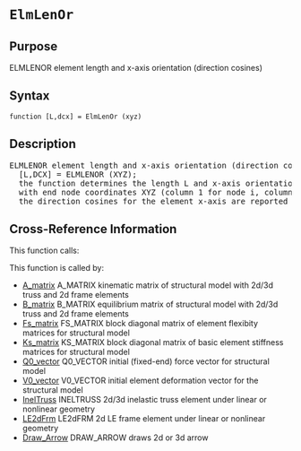 
<!-- <a name="_top"></a>
<div><a href="../../index.md">Home</a> &gt;  <a href="#">latest</a> &gt; <a href="index.md">Introspection</a> &gt; ElmLenOr.m</div> -->

<!--<table width="100%"><tr><td align="left"><a href="../../index.md"><img alt="<" border="0" src="../../left.png">&nbsp;Master index</a></td>
<td align="right"><a href="index.md">Index for latest\Introspection&nbsp;<img alt=">" border="0" src="../../right.png"></a></td></tr></table>-->
# `ElmLenOr`
<!-- <h1>ElmLenOr
</h1> -->

## <a name="_name"></a>Purpose

<!-- <h2 id="purpose"><a name="_name"></a>Purpose</h2> -->

ELMLENOR element length and x-axis orientation (direction cosines)

<!-- <div class="box"><strong>ELMLENOR element length and x-axis orientation (direction cosines)</strong></div> -->

## <a name="_synopsis"></a>Syntax

`function [L,dcx] = ElmLenOr (xyz)` 
## <a name="_description"></a>Description

<pre class="comment">ELMLENOR element length and x-axis orientation (direction cosines)
  [L,DCX] = ELMLENOR (XYZ);
  the function determines the length L and x-axis orientation of an element
  with end node coordinates XYZ (column 1 for node i, column 2 for node j);
  the direction cosines for the element x-axis are reported in vector DCX</pre>
<!-- <div class="fragment"><pre class="comment">ELMLENOR element length and x-axis orientation (direction cosines)
  [L,DCX] = ELMLENOR (XYZ);
  the function determines the length L and x-axis orientation of an element
  with end node coordinates XYZ (column 1 for node i, column 2 for node j);
  the direction cosines for the element x-axis are reported in vector DCX</pre></div> -->

<!-- crossreference -->
## <a name="_cross"></a>Cross-Reference Information

This function calls:
<ul style="list-style-image:url(../../matlabicon.gif)">
</ul>
This function is called by:
<ul style="list-style-image:url(../../matlabicon.gif)">
<li><a href="A_matrix.md" class="code" title="function A = A_matrix (Model)">A_matrix</a>	A_MATRIX kinematic matrix of structural model with 2d/3d truss and 2d frame elements</li><li><a href="B_matrix.md" class="code" title="function B = B_matrix (Model)">B_matrix</a>	B_MATRIX equilibrium matrix of structural model with 2d/3d truss and 2d frame elements</li><li><a href="Fs_matrix.md" class="code" title="function Fs = Fs_matrix (Model,ElemData,Roption)">Fs_matrix</a>	FS_MATRIX block diagonal matrix of element flexibity matrices for structural model</li><li><a href="Ks_matrix.md" class="code" title="function Ks = Ks_matrix (Model,ElemData)">Ks_matrix</a>	KS_MATRIX block diagonal matrix of basic element stiffness matrices for structural model</li><li><a href="Q0_vector.md" class="code" title="function Q0 = Q0_vector (Model,ElemData)">Q0_vector</a>	Q0_VECTOR initial (fixed-end) force vector for structural model</li><li><a href="V0_vector.md" class="code" title="function V0 = V0_vector (Model,ElemData,Roption)">V0_vector</a>	V0_VECTOR initial element deformation vector for the structural model</li><li><a href="../../latest/Modeling_Library/InelTruss.md" class="code" title="function ElemResp = InelTruss (action,el_no,xyz,ElemData,ElemState)">InelTruss</a>	INELTRUSS 2d/3d inelastic truss element under linear or nonlinear geometry</li><li><a href="../../latest/Modeling_Library/LE2dFrm.md" class="code" title="function ElemResp = LE2dFrm (action,el_no,xyz,ElemData,ElemState)">LE2dFrm</a>	LE2dFRM 2d LE frame element under linear or nonlinear geometry</li><li><a href="../../latest/Utilities/Draw_Arrow.md" class="code" title="function varargout = Draw_Arrow (Astr,Aend,Aln,PlotOpt)">Draw_Arrow</a>	DRAW_ARROW draws 2d or 3d arrow</li></ul>
<!-- crossreference -->




<!-- <hr><address>Generated on Sat 19-Dec-2020 21:58:36 by <strong><a href="http://www.artefact.tk/software/matlab/m2html/" title="Matlab Documentation in HTML">m2html</a></strong> &copy; 2005</address> -->
